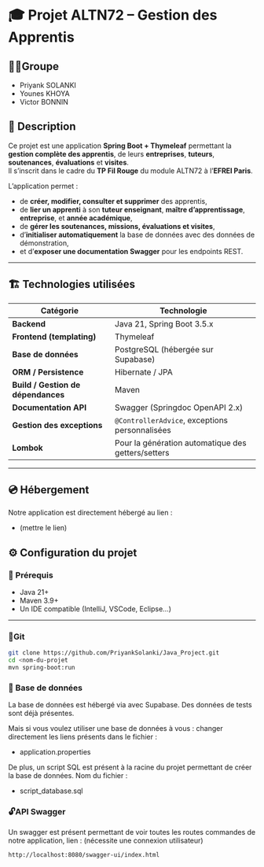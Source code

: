 # 🎓 Projet ALTN72 – Gestion des Apprentis 

## 👨‍💻Groupe
- Priyank SOLANKI
- Younes KHOYA
- Victor BONNIN

## 📘 Description

Ce projet est une application **Spring Boot + Thymeleaf** permettant la **gestion complète des apprentis**, de leurs **entreprises**, **tuteurs**, **soutenances**, **évaluations** et **visites**.  
Il s’inscrit dans le cadre du **TP Fil Rouge** du module ALTN72 à l’**EFREI Paris**.

L’application permet :
- de **créer, modifier, consulter et supprimer** des apprentis,
- de **lier un apprenti** à son **tuteur enseignant**, **maître d’apprentissage**, **entreprise**, et **année académique**,
- de **gérer les soutenances, missions, évaluations et visites**,
- d’**initialiser automatiquement** la base de données avec des données de démonstration,
- et d’**exposer une documentation Swagger** pour les endpoints REST.

---

## 🏗️ Technologies utilisées

| Catégorie | Technologie |
|------------|-------------|
| **Backend** | Java 21, Spring Boot 3.5.x |
| **Frontend (templating)** | Thymeleaf |
| **Base de données** | PostgreSQL (hébergée sur Supabase) |
| **ORM / Persistence** | Hibernate / JPA |
| **Build / Gestion de dépendances** | Maven |
| **Documentation API** | Swagger (Springdoc OpenAPI 2.x) |
| **Gestion des exceptions** | `@ControllerAdvice`, exceptions personnalisées |
| **Lombok** | Pour la génération automatique des getters/setters |

---

## 💿 Hébergement

Notre application est directement hébergé au lien : 
- (mettre le lien)

## ⚙️ Configuration du projet

### 🧩 Prérequis
- Java 21+
- Maven 3.9+
- Un IDE compatible (IntelliJ, VSCode, Eclipse…)

---

### 🍦Git
```bash
git clone https://github.com/PriyankSolanki/Java_Project.git
cd <nom-du-projet
mvn spring-boot:run
```

### 🧩 Base de données
La base de données est hébergé via avec Supabase. Des données de tests sont déjà présentes.

Mais si vous voulez utiliser une base de données à vous : changer directement les liens présents dans le fichier : 
- application.properties

De plus, un script SQL est présent à la racine du projet permettant de créer la base de données. Nom du fichier : 
- script_database.sql

### 🔓API Swagger
Un swagger est présent permettant de voir toutes les routes commandes de notre application, lien : (nécessite une connexion utilisateur)
```
http://localhost:8080/swagger-ui/index.html
```
